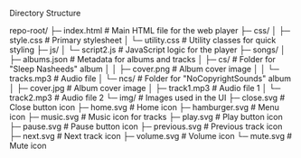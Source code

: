Directory Structure

repo-root/
├─ index.html               # Main HTML file for the web player
├─ css/
│   ├─ style.css            # Primary stylesheet
│   └─ utility.css          # Utility classes for quick styling
├─ js/
│   └─ script2.js           # JavaScript logic for the player
├─ songs/
│   ├─ albums.json          # Metadata for albums and tracks
│   ├─ cs/                  # Folder for "Sleep Nasheeds" album
│   │   ├─ cover.png        # Album cover image
│   │   └─ tracks.mp3       # Audio file
│   └─ ncs/                 # Folder for "NoCopyrightSounds" album
│       ├─ cover.jpg        # Album cover image
│       ├─ track1.mp3       # Audio file 1
│       └─ track2.mp3       # Audio file 2
└─ img/                     # Images used in the UI
    ├─ close.svg            # Close button icon
    ├─ home.svg             # Home icon
    ├─ hamburger.svg        # Menu icon
    ├─ music.svg            # Music icon for tracks
    ├─ play.svg             # Play button icon
    ├─ pause.svg            # Pause button icon
    ├─ previous.svg         # Previous track icon
    ├─ next.svg             # Next track icon
    ├─ volume.svg           # Volume icon
    └─ mute.svg             # Mute icon